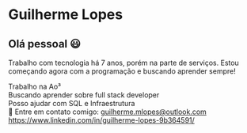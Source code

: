 # Guilherme Lopes

## Olá pessoal :smiley:
Trabalho com tecnologia há 7 anos, porém na parte de serviços. Estou começando agora com a programação e buscando aprender sempre!

Trabalho na Ao³
<br/> Buscando aprender sobre full stack developer
<br/> Posso ajudar com SQL e Infraestrutura
<br/> :email: Entre em contato comigo: guilherme.mlopes@outlook.com
https://www.linkedin.com/in/guilherme-lopes-9b364591/

<!--
**GuilhermeMLopes/GuilhermeMLopes** is a ✨ _special_ ✨ repository because its `README.md` (this file) appears on your GitHub profile.

Here are some ideas to get you started:

- 🔭 I’m currently working on ...
- 🌱 I’m currently learning ...
- 👯 I’m looking to collaborate on ...
- 🤔 I’m looking for help with ...
- 💬 Ask me about ...
- 📫 How to reach me: ...
- 😄 Pronouns: ...
- ⚡ Fun fact: ...
-->
